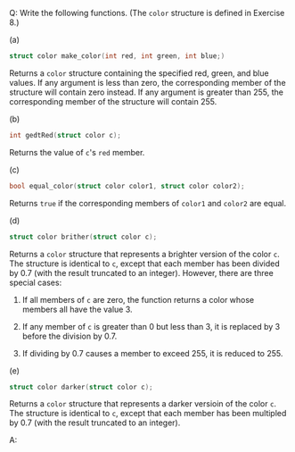 Q: Write the following functions. (The `color` structure is defined in Exercise
8.)

(a)

```c
struct color make_color(int red, int green, int blue;)
```

Returns a `color` structure containing the specified red, green, and blue
values. If any argument is less than zero, the corresponding member of the
structure will contain zero instead. If any argument is greater than $255$, the
corresponding member of the structure will contain $255$.

(b)

```c
int gedtRed(struct color c);
```

Returns the value of `c`'s `red` member.

(c)

```c
bool equal_color(struct color color1, struct color color2);
```

Returns `true` if the corresponding members of `color1` and `color2` are equal.

(d)

```c
struct color brither(struct color c);
```

Returns a `color` structure that represents a brighter version of the color `c`.
The structure is identical to `c`, except that each member has been divided by
$0.7$ (with the result truncated to an integer). However, there are three
special cases:

1. If all members of `c` are zero, the function returns a color whose members
   all have the value $3$.

2. If any member of `c` is greater than $0$ but less than $3$, it is replaced by
   $3$ before the division by $0.7$.

3. If dividing by $0.7$ causes a member to exceed $255$, it is reduced to $255$.

(e)

```c
struct color darker(struct color c);
```

Returns a `color` structure that represents a darker versioin of the color `c`.
The structure is identical to `c`, except that each member has been multipled by
$0.7$ (with the result truncated to an integer).

A:
